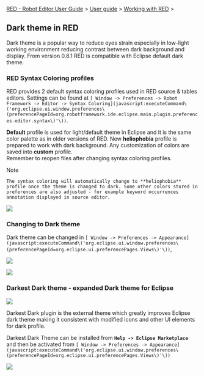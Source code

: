 [RED - Robot Editor User Guide](..\\..\\index.md) > [User
guide](..\\user_guide.md) > [Working with RED](..\\working_with_RED.md) >

## Dark theme in RED

Dark theme is a popular way to reduce eyes strain especially in low-light
working environment reducing contrast between dark background and display.
From version 0.8.1 RED is compatible with Eclipse default dark theme.

### RED Syntax Coloring profiles

RED provides 2 default syntax coloring profiles used in RED source & tables
editors. Settings can be found at `[ Window -> Preferences -> Robot Framework
-> Editor -> Syntax
Coloring](javascript:executeCommand\('org.eclipse.ui.window.preferences\(preferencePageId=org.robotframework.ide.eclipse.main.plugin.preferences.editor.syntax\)'\))`.

**Default** profile is used for light/default theme in Eclipse and it is the
same color palette as in older versions of RED. New **heliophobia** profile is
prepared to work with dark background. Any customization of colors are saved
into **custom** profile.  
Remember to reopen files after changing syntax coloring profiles.

Note

    The syntax coloring will automatically change to **heliophobia** profile once the theme is changed to dark. Some other colors stored in preferences are also adjusted - for example keyword occurrences annotation displayed in source editor.
  
![](images/robot-color-profiles.png)

### Changing to Dark theme

Dark theme can be changed in `[ Window -> Preferences ->
Appearance](javascript:executeCommand\('org.eclipse.ui.window.preferences\(preferencePageId=org.eclipse.ui.preferencePages.Views\)'\))`,

![](images/apperence-dark.png)

![](images/red-dark.png)

### Darkest Dark theme - expanded Dark theme for Eclipse

![](images/darkest-dark.png)

Darkest Dark plugin is the external theme which greatly improves Eclipse dark
theme making it consistent with modified icons and other UI elements for dark
profile.

Darkest Dark Theme can be installed from **`Help -> Eclipse Marketplace`** and
then be activated from `[ Window -> Preferences ->
Appearance](javascript:executeCommand\('org.eclipse.ui.window.preferences\(preferencePageId=org.eclipse.ui.preferencePages.Views\)'\))`

![](images/apperence-darkest-dark.png)


